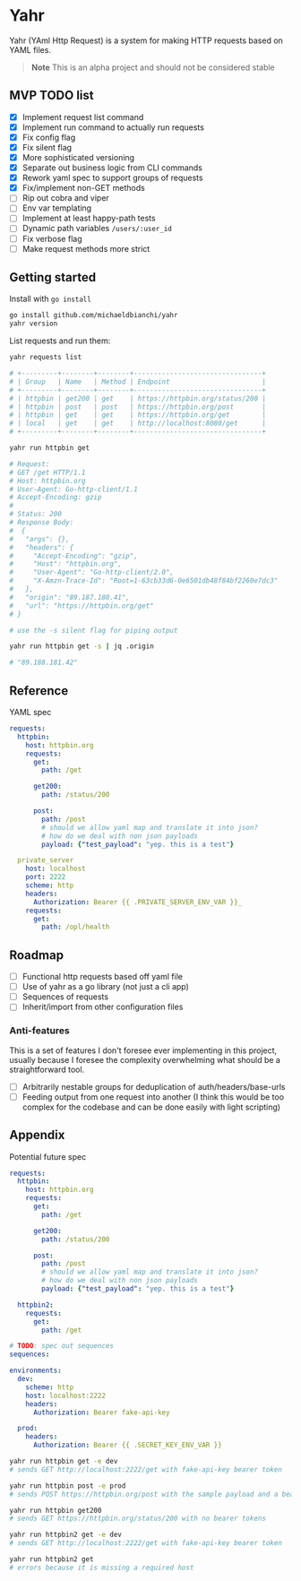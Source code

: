 # Yahr

Yahr (YAml Http Request) is a system for making HTTP requests based on YAML files.

> **Note**
> This is an alpha project and should not be considered stable

## MVP TODO list

* [x] Implement request list command
* [x] Implement run command to actually run requests
* [x] Fix config flag
* [x] Fix silent flag
* [x] More sophisticated versioning
* [x] Separate out business logic from CLI commands
* [x] Rework yaml spec to support groups of requests
* [x] Fix/implement non-GET methods
* [ ] Rip out cobra and viper
* [ ] Env var templating
* [ ] Implement at least happy-path tests
* [ ] Dynamic path variables `/users/:user_id`
* [ ] Fix verbose flag
* [ ] Make request methods more strict

## Getting started

Install with `go install`

``` sh
go install github.com/michaeldbianchi/yahr
yahr version
```

List requests and run them:

``` sh
yahr requests list

# +---------+--------+--------+--------------------------------+
# | Group   | Name   | Method | Endpoint                       |
# +---------+--------+--------+--------------------------------+
# | httpbin | get200 | get    | https://httpbin.org/status/200 |
# | httpbin | post   | post   | https://httpbin.org/post       |
# | httpbin | get    | get    | https://httpbin.org/get        |
# | local   | get    | get    | http://localhost:8080/get      |
# +---------+--------+--------+--------------------------------+

yahr run httpbin get

# Request:
# GET /get HTTP/1.1
# Host: httpbin.org
# User-Agent: Go-http-client/1.1
# Accept-Encoding: gzip
# 
# Status: 200
# Response Body:
#  {
#   "args": {},
#   "headers": {
#     "Accept-Encoding": "gzip",
#     "Host": "httpbin.org",
#     "User-Agent": "Go-http-client/2.0",
#     "X-Amzn-Trace-Id": "Root=1-63cb33d6-0e6501db48f84bf2260e7dc3"
#   },
#   "origin": "89.187.180.41",
#   "url": "https://httpbin.org/get"
# }

# use the -s silent flag for piping output

yahr run httpbin get -s | jq .origin

# "89.188.181.42"
```

## Reference

YAML spec

``` yaml
requests:
  httpbin:
    host: httpbin.org
    requests:
      get:
        path: /get

      get200:
        path: /status/200

      post:
        path: /post
        # should we allow yaml map and translate it into json?
        # how do we deal with non json payloads
        payload: {"test_payload": "yep. this is a test"}

  private_server
    host: localhost
    port: 2222
    scheme: http
    headers:
      Authorization: Bearer {{ .PRIVATE_SERVER_ENV_VAR }}_
    requests:
      get:
        path: /opl/health
```

## Roadmap

* [ ] Functional http requests based off yaml file
* [ ] Use of yahr as a go library (not just a cli app)
* [ ] Sequences of requests
* [ ] Inherit/import from other configuration files

### Anti-features

This is a set of features I don't foresee ever implementing in this project, usually because I foresee the complexity overwhelming what should be a straightforward tool.

* [ ] Arbitrarily nestable groups for deduplication of auth/headers/base-urls
* [ ] Feeding output from one request into another (I think this would be too complex for the codebase and can be done easily with light scripting)

## Appendix

Potential future spec

``` yaml
requests:
  httpbin:
    host: httpbin.org
    requests:
      get:
        path: /get

      get200:
        path: /status/200

      post:
        path: /post
        # should we allow yaml map and translate it into json?
        # how do we deal with non json payloads
        payload: {"test_payload": "yep. this is a test"}

  httpbin2:
    requests:
      get:
        path: /get

# TODO: spec out sequences
sequences:

environments:
  dev:
    scheme: http
    host: localhost:2222
    headers:
      Authorization: Bearer fake-api-key

  prod:
    headers:
      Authorization: Bearer {{ .SECRET_KEY_ENV_VAR }}
```

``` sh
yahr run httpbin get -e dev
# sends GET http://localhost:2222/get with fake-api-key bearer token

yahr run httpbin post -e prod
# sends POST https://httpbin.org/post with the sample payload and a bearer token from the env var SECRET_KEY_ENV_VAR

yahr run httpbin get200
# sends GET https://httpbin.org/status/200 with no bearer tokens

yahr run httpbin2 get -e dev
# sends GET http://localhost:2222/get with fake-api-key bearer token

yahr run httpbin2 get
# errors because it is missing a required host
```

